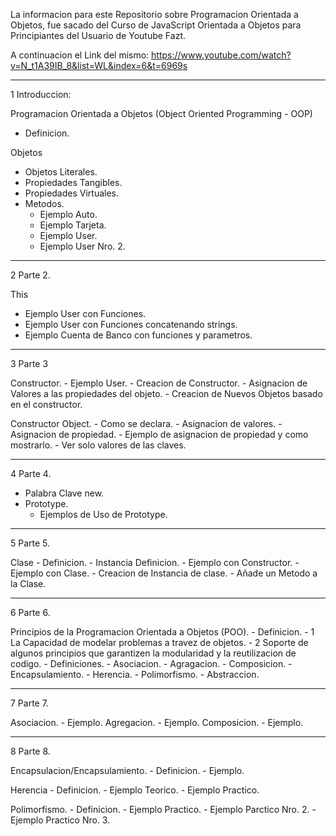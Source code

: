 La informacion para este Repositorio sobre Programacion Orientada a Objetos,
fue sacado del Curso de JavaScript Orientada a Objetos para Principiantes del Usuario
de Youtube Fazt.

A continuacion el Link del mismo:
https://www.youtube.com/watch?v=N_t1A39IB_8&list=WL&index=6&t=6969s

---

1 Introduccion:

Programacion Orientada a Objetos (Object Oriented Programming - OOP)

- Definicion.

Objetos

- Objetos Literales.
- Propiedades Tangibles.
- Propiedades Virtuales.
- Metodos.
  - Ejemplo Auto.
  - Ejemplo Tarjeta.
  - Ejemplo User.
  - Ejemplo User Nro. 2.

---

2 Parte 2.

This

- Ejemplo User con Funciones.
- Ejemplo User con Funciones concatenando strings.
- Ejemplo Cuenta de Banco con funciones y parametros.

---

3 Parte 3

Constructor. - Ejemplo User. - Creacion de Constructor. - Asignacion de Valores a las propiedades del objeto. - Creacion de Nuevos Objetos basado en el constructor.

Constructor Object. - Como se declara. - Asignacion de valores. - Asignacion de propiedad. - Ejemplo de asignacion de propiedad y como mostrarlo. - Ver solo valores de las claves.

---

4 Parte 4.

- Palabra Clave new.
- Prototype.
  - Ejemplos de Uso de Prototype.

---

5 Parte 5.

Clase - Definicion. - Instancia Definicion. - Ejemplo con Constructor. - Ejemplo con Clase. - Creacion de Instancia de clase. - Añade un Metodo a la Clase.

---

6 Parte 6.

Principios de la Programacion Orientada a Objetos (POO). - Definicion. - 1 La Capacidad de modelar problemas a travez de objetos. - 2 Soporte de algunos principios que garantizen la modularidad y la reutilizacion de codigo. - Definiciones. - Asociacion. - Agragacion. - Composicion. - Encapsulamiento. - Herencia. - Polimorfismo. - Abstraccion.

---

7 Parte 7.

Asociacion. - Ejemplo.
Agregacion. - Ejemplo.
Composicion. - Ejemplo.

---

8 Parte 8.

Encapsulacion/Encapsulamiento. - Definicion. - Ejemplo.

Herencia - Definicion. - Ejemplo Teorico. - Ejemplo Practico.

Polimorfismo. - Definicion. - Ejemplo Practico. - Ejemplo Parctico Nro. 2. - Ejemplo Practico Nro. 3.
